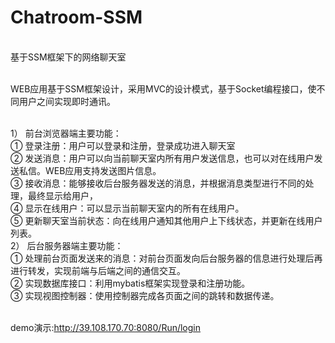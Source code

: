 # Chatroom-SSM
<br>基于SSM框架下的网络聊天室

<br>WEB应用基于SSM框架设计，采用MVC的设计模式，基于Socket编程接口，使不同用户之间实现即时通讯。

<br>1）	前台浏览器端主要功能：
<br>①	登录注册：用户可以登录和注册，登录成功进入聊天室
<br>②	发送消息：用户可以向当前聊天室内所有用户发送信息，也可以对在线用户发送私信。WEB应用支持发送图片信息。
<br>③	接收消息：能够接收后台服务器发送的消息，并根据消息类型进行不同的处理，最终显示给用户，
<br>④	显示在线用户：可以显示当前聊天室内的所有在线用户。
<br>⑤	更新聊天室当前状态：向在线用户通知其他用户上下线状态，并更新在线用户列表。
<br>2）	后台服务器端主要功能：
<br>①	处理前台页面发送来的消息：对前台页面发向后台服务器的信息进行处理后再进行转发，实现前端与后端之间的通信交互。
<br>②	实现数据库接口：利用mybatis框架实现登录和注册功能。
<br>③	实现视图控制器：使用控制器完成各页面之间的跳转和数据传递。

<br> demo演示:http://39.108.170.70:8080/Run/login
